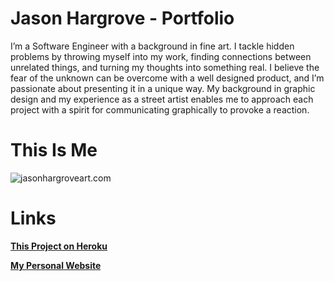 # Jason Hargrove - Portfolio

I’m a Software Engineer with a background in fine art. I tackle hidden problems by throwing myself into my work, finding connections between unrelated things, and turning my thoughts into something real. I believe the fear of the unknown can be overcome with a well designed product, and I’m passionate about presenting it in a unique way. My background in graphic design and my experience as a street artist enables me to approach each project with a spirit for communicating graphically to provoke a reaction.

# This Is Me

![jasonhargroveart.com](https://images.squarespace-cdn.com/content/v1/57902faa59cc68a958c59c03/1470089724453-O1WN2E2YQHVPXJVRD7YQ/About+The+Artist-1.jpg?format=1000w)

# Links

[__This Project on Heroku__]('')

[__My Personal Website__](http://www.jasonhargroveart.com/)
